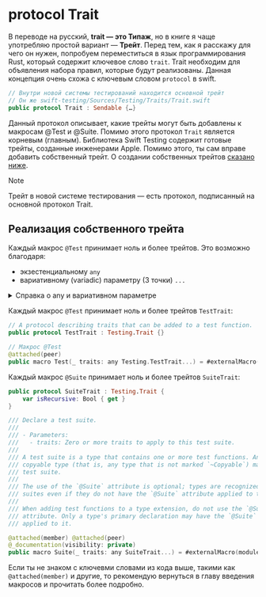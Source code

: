 # protocol Trait

В переводе на русский, **trait — это Типаж**, но в книге я чаще употребляю простой вариант — **Трейт**.
Перед тем, как я расскажу для чего он нужен, попробуем переместиться в язык программирования Rust, который содержит ключевое слово `trait`. Trait необходим для объявления набора правил, которые будут реализованы. Данная концепция очень схожа с ключевым словом `protocol` в swift.

```swift
// Внутри новой системы тестирований находится основной трейт
// Он же swift-testing/Sources/Testing/Traits/Trait.swift
public protocol Trait : Sendable {…}
```

Данный протокол описывает, какие трейты могут быть добавлены к макросам @Test и @Suite. Помимо этого протокол `Trait` является корневым (главным).
Библиотека Swift Testing содержит готовые трейты, созданные инженерами Apple. Помимо этого, ты сам вправе добавить собственный трейт.
О создании собственных трейтов [сказано ниже](#Реализация-собственного-трейта).

> [!NOTE]
> Трейт в новой системе тестирования — есть протокол, подписанный на основной протокол Trait.

## Реализация собственного трейта

Каждый макрос `@Test` принимает ноль и более трейтов. Это возможно благодаря:
- экзестенциальному `any`
- вариативному (variadic) параметру (3 точки) `...`

<details>
  <summary>Справка о any и вариативном параметре</summary>
  
   1. Ключевым словом [any][info_any] обозначают любой тип данных, реализующий протокол N.
    
  
  ```swift
  func showEachElement(for collection: any Collection) -> Void {
    collection.forEach {
        print($0)
    }
  }

  let data: String = "Swift Testing"
  let smallRange: ClosedRange = 0...5

  showEachElement(for: data)
  showEachElement(for: smallRange)
  ```

  2. [Вариативный параметр][info_variadic] — это параметр, который принимает 0 или множество значений конкретного типа данных.
  Обозначается с помощью 3 точек после типа данных:

  ```swift
    func quickMath(numbers: Int...) -> String {
        let sum = numbers.reduce(.zero, +)
        let cosValue = cos(Double(sum))
        let sinValue = sin(Double(sum))

        return """
    🎉 Добро пожаловать на сервер Тригонометрии! 🎉
    Сумма чисел: \(sum)
    Косинус числа: \(sum) = \(cosValue)
    Синус числа: \(sum) = \(sinValue)
    """
    }

    // Значения перечисляются через запятую
    quickMath(numbers: 30, 60, 90)
  ```
</details>

<!--
Убрать отсюда и перенести в Macros/Test или упомянуть в Macros/Test, что реализация доступна в главе про трейты ?

Думаю 2-ой вариант, в главах про Макрос показать сценарии использования и особенности, но ознакомить
с реализаций лучше в именно в этом файле.
-->

Каждый макрос `@Test` принимает ноль и более трейтов `TestTrait`:

```swift
// A protocol describing traits that can be added to a test function.
public protocol TestTrait : Testing.Trait {}

// Макрос @Test
@attached(peer)
public macro Test(_ traits: any Testing.TestTrait...) = #externalMacro(module: "TestingMacros", type: "TestDeclarationMacro")
```

Каждый макрос `@Suite` принимает ноль и более трейтов `SuiteTrait`:

```swift
public protocol SuiteTrait : Testing.Trait {
    var isRecursive: Bool { get }
}
```

<!-- Перевод -->

```swift
/// Declare a test suite.
///
/// - Parameters:
///   - traits: Zero or more traits to apply to this test suite.
///
/// A test suite is a type that contains one or more test functions. Any
/// copyable type (that is, any type that is not marked `~Copyable`) may be a
/// test suite.
///
/// The use of the `@Suite` attribute is optional; types are recognized as test
/// suites even if they do not have the `@Suite` attribute applied to them.
///
/// When adding test functions to a type extension, do not use the `@Suite`
/// attribute. Only a type's primary declaration may have the `@Suite` attribute
/// applied to it.

@attached(member) @attached(peer)
@_documentation(visibility: private)
public macro Suite(_ traits: any SuiteTrait...) = #externalMacro(module: "TestingMacros", type: "SuiteDeclarationMacro")
```

Если ты не знаком с ключевми словами из кода выше, такими как `@attached(member)` и другие, то рекомендую вернуться в главу введения макросов и прочитать более подробно.


[info_any]: https://docs.swift.org/swift-book/documentation/the-swift-programming-language/types/#Boxed-Protocol-Type
[info_variadic]: https://docs.swift.org/swift-book/documentation/the-swift-programming-language/functions/#Variadic-Parameters